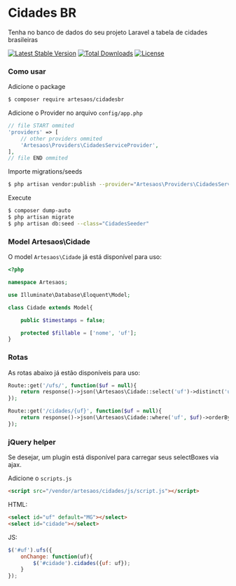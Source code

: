 # Cidades BR

Tenha no banco de dados do seu projeto Laravel a tabela de cidades brasileiras

[![Latest Stable Version](http://img.shields.io/packagist/v/artesaos/cidadesbr.svg?style=flat)](https://packagist.org/packages/artesaos/cidadesbr)
[![Total Downloads](http://img.shields.io/packagist/dt/artesaos/cidadesbr.svg?style=flat)](https://packagist.org/packages/artesaos/cidadesbr)
[![License](http://img.shields.io/packagist/l/artesaos/cidadesbr.svg?style=flat)](https://packagist.org/packages/artesaos/cidadesbr)

### Como usar

Adicione o package

```sh
$ composer require artesaos/cidadesbr
```

Adicione o Provider no arquivo `config/app.php`

```php
// file START ommited
'providers' => [
    // other providers ommited
    'Artesaos\Providers\CidadesServiceProvider',
],
// file END ommited
```

Importe migrations/seeds

```sh
$ php artisan vendor:publish --provider="Artesaos\Providers\CidadesServiceProvider"
```

Execute

```sh
$ composer dump-auto
$ php artisan migrate
$ php artisan db:seed --class="CidadesSeeder"
```

### Model Artesaos\Cidade

O model `Artesaos\Cidade` já está disponível para uso:

```php
<?php

namespace Artesaos;

use Illuminate\Database\Eloquent\Model;

class Cidade extends Model{

    public $timestamps = false;

    protected $fillable = ['nome', 'uf'];
}
```
     
### Rotas

As rotas abaixo já estão disponíveis para uso:

```php
Route::get('/ufs/', function($uf = null){
    return response()->json(\Artesaos\Cidade::select('uf')->distinct('uf')->orderBy('uf')->get());
});

Route::get('/cidades/{uf}', function($uf = null){
    return response()->json(\Artesaos\Cidade::where('uf', $uf)->orderBy('nome')->get());
});
```
     
### jQuery helper

Se desejar, um plugin está disponível para carregar seus selectBoxes via ajax.

Adicione o `scripts.js`

```html
<script src="/vendor/artesaos/cidades/js/script.js"></script>
```

HTML:

```html
<select id="uf" default="MG"></select>
<select id="cidade"></select>
```

JS:
```js
$('#uf').ufs({
    onChange: function(uf){
        $('#cidade').cidades({uf: uf});
    }
});
```
